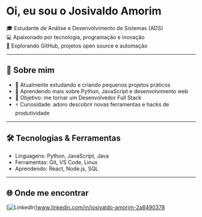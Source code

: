 # Oi, eu sou o Josivaldo Amorim  

🎓 Estudante de Análise e Desenvolvimento de Sistemas (ADS)  
💻 Apaixonado por tecnologia, programação e inovação  
🚀 Explorando GitHub, projetos open source e automação  

---

## 🌟 Sobre mim
- 🔭 Atualmente estudando e criando pequenos projetos práticos  
- 🌱 Aprendendo mais sobre Python, JavaScript e desenvolvimento web  
- 🎯 Objetivo: me tornar um Desenvolvedor Full Stack  
- ⚡ Curiosidade: adoro descobrir novas ferramentas e hacks de produtividade  

---

## 🛠️ Tecnologias & Ferramentas
- Linguagens: Python, JavaScript, Java  
- Ferramentas: Git, VS Code, Linux  
- Aprendendo: React, Node.js, SQL  


---

## 🌐 Onde me encontrar
[![LinkedIn](https://img.shields.io/badge/LinkedIn-0077B5?style=for-the-badge&logo=linkedin&logoColor=white)]www.linkedin.com/in/josivaldo-amorim-2a8490378  
